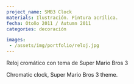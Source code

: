 ```yaml
---
project_name: SMB3 Clock
materials: Ilustración. Pintura acrílica.
fecha: Otoño 2011 / Autumn 2011
categories: decoración

images:
 - /assets/img/portfolio/reloj.jpg
---
```

Reloj cromático con tema de Super Mario Bros 3


Chromatic clock, Super Mario Bros 3 theme.

